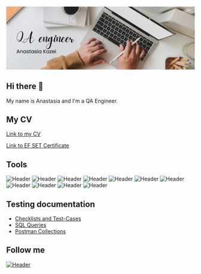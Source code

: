 ![Header](https://github.com/annastagithub/annastagithub/blob/main/assets/image2.png)

## Hi there 👋
My name is Anastasia and I'm a QA Engineer.

## My CV 
[Link to my CV](https://www.linkedin.com/in/anastasia-kazei/)  

[Link to EF SET Certificate](https://github.com/annastagithub/annastagithub/blob/main/assets/EF%20SET%20Certificate%20Anastasia%20Kazei.pdf)


## Tools
![Header](https://img.shields.io/badge/Jira-090909?style=for-the-badge&logo=jira&logoColor=136be1)
![Header](https://img.shields.io/badge/Postman-090909?style=for-the-badge&logo=postman&logoColor=f76935)
![Header](https://img.shields.io/badge/Github-090909?style=for-the-badge&logo=github&logoColor=8cc4d7)
![Header](https://img.shields.io/badge/Figma-090909?style=for-the-badge&logo=figma&logoColor=7d5fa6)
![Header](https://img.shields.io/badge/AdobeXD-090909?style=for-the-badge&logo=AdobeXD&logoColor=f7f7f7)
![Header](https://img.shields.io/badge/MySQL-090909?style=for-the-badge&logo=mysql&logoColor=00618a)
![Header](https://img.shields.io/badge/DevTools-090909?style=for-the-badge&logo=googlechrome&logoColor=2674f2)
![Header](https://img.shields.io/badge/AndroidStudio-090909?style=for-the-badge&logo=androidstudio&logoColor=3ad07d)
![Header](https://img.shields.io/badge/TestRail-090909?style=for-the-badge&logo=trainerroad&logoColor=71b556)
![Header](https://img.shields.io/badge/Charles_Proxy-090909?style=for-the-badge&logo=c&logoColor=7E4798)
![Header](https://img.shields.io/badge/fiddler-090909?style=for-the-badge&logo=Fortran&logoColor=8cc4d7)


## Testing documentation
- [Checklists and Test-Cases](https://docs.google.com/spreadsheets/d/1Dr3I9vViuU7WhoMuMQBdkNXurfeeTJjo6aVfcQV0pZc/edit?usp=sharing)
- [SQL Queries](https://github.com/annastagithub/SQL-Queries)
- [Postman Collections](https://github.com/annastagithub/Postman-Collections)

## Follow me

[![Header](https://img.shields.io/badge/Linkedin-090909?style=for-the-badge&logo=linkedin&logoColor=0073b1)](https://www.linkedin.com/in/anastasia-kazei/)




